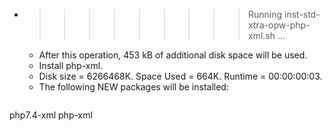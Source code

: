 * >>>>>>>>> Running inst-std-xtra-opw-php-xml.sh ...
  * After this operation, 453 kB of additional disk space will be used.
  * Install php-xml.
  * Disk size = 6266468K. Space Used = 664K. Runtime = 00:00:00:03.
  * The following NEW packages will be installed:
  ```bash
php7.4-xml php-xml
  ```
